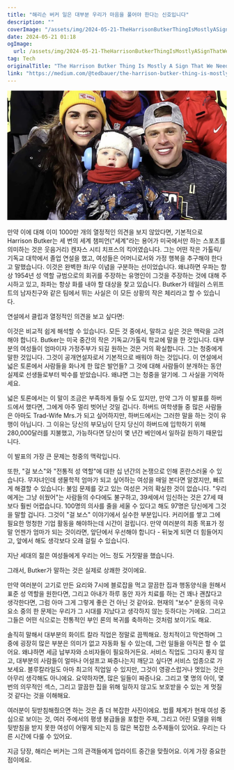 ```yaml
---
title: "해리슨 버커 일은 대부분 우리가 마음을 풀어야 한다는 신호입니다"
description: ""
coverImage: "/assets/img/2024-05-21-TheHarrisonButkerThingIsMostlyASignThatWeNeedToUnclenchOurCollectiveButtocks_0.png"
date: 2024-05-21 01:18
ogImage: 
  url: /assets/img/2024-05-21-TheHarrisonButkerThingIsMostlyASignThatWeNeedToUnclenchOurCollectiveButtocks_0.png
tag: Tech
originalTitle: "The Harrison Butker Thing Is Mostly A Sign That We Need To Unclench Our Collective Buttocks"
link: "https://medium.com/@tedbauer/the-harrison-butker-thing-is-mostly-a-sign-that-we-need-to-unclench-our-collective-buttocks-e8646e4856b0"
---
```



![image](/assets/img/2024-05-21-TheHarrisonButkerThingIsMostlyASignThatWeNeedToUnclenchOurCollectiveButtocks_0.png)

만약 이에 대해 이미 1000만 개의 열정적인 의견을 보지 않았다면, 기본적으로 Harrison Butker는 세 번의 세계 챔피언("세계"라는 용어가 미국에서만 하는 스포츠를 의미하는 것은 웃음거리) 캔자스 시티 치프스의 킥어였습니다. 그는 어떤 작은 가톨릭/기독교 대학에서 졸업 연설을 했고, 여성들은 어머니로서와 가정 행복을 추구해야 한다고 말했습니다. 이것은 완벽한 좌/우 이념을 구분하는 선이었습니다. 왜냐하면 우파는 항상 1954년 성 역할 규범으로의 회귀를 주장하는 유명인이 그것을 주장하는 것에 대해 주시하고 있고, 좌파는 항상 화를 내야 할 대상을 찾고 있습니다. Butker가 테일러 스위프트의 남자친구와 같은 팀에서 뛰는 사실은 이 모든 상황의 작은 체리라고 할 수 있습니다.

연설에서 클립과 열정적인 의견을 보고 싶다면:

이것은 비교적 쉽게 해석할 수 있습니다. 모든 것 중에서, 말하고 싶은 것은 맥락을 고려해야 합니다. Butker는 미국 중간의 작은 기독교/가톨릭 학교에 말을 한 것입니다. 대부분의 여성들이 엄마이자 가정주부가 되길 원하는 것은 거의 확실합니다. 그는 청중에게 말한 것입니다. 그것이 공개연설자로서 기본적으로 배워야 하는 것입니다. 이 연설에서 넓은 토론에서 사람들을 화나게 한 많은 발언들? 그 것에 대해 사람들이 분개하는 동안 실제로 선생들로부터 박수를 받았습니다. 왜냐면 그는 청중을 알기에. 그 사실을 기억하세요.

<div class="content-ad"></div>

넓은 토론에서는 이 말이 조금은 부족하게 들릴 수도 있지만, 만약 그가 이 발표를 하버드에서 했다면, 그에게 아주 멀리 벗어난 것일 겁니다. 하버드 여학생들 중 많은 사람들은 아마도 Trad-Wife Mrs.가 되고 싶어하지만, 하버드에서는 그러한 말을 하는 것이 유행이 아닙니다. 그 이유는 당신의 부모님이 단지 당신이 하버드에 입학하기 위해 280,000달러를 지불했고, 가능하다면 당신이 몇 년간 베인에서 일하길 원하기 때문입니다. 

이 발표의 가장 큰 문제는 청중의 맥락입니다.
 
또한, "걸 보스"와 "전통적 성 역할"에 대한 십 년간의 논쟁으로 인해 혼란스러울 수 있습니다. 무자녀인데 생물학적 엄마가 되고 싶어하는 여성을 매일 본다면 알겠지만, 빠르게 해결할 수 있습니다: 불임 문제를 갖고 있는 여성은 거의 확실한 것이 없습니다. "우리에게는 그냥 쉬웠어"는 사람들의 수다에도 불구하고, 39세에서 임신하는 것은 27세 때보다 훨씬 어렵습니다. 100명의 의사를 줄을 세울 수 있다고 해도 97명은 당신에게 그것을 말할 겁니다. 그것이 "걸 보스" 이야기에서 실수한 부분입니다. 커리어를 쌓고 그에 필요한 멍청한 기업 활동을 해야하는데 시간이 걸립니다. 만약 여러분의 최종 목표가 정말 언젠가 엄마가 되는 것이라면, 앞단에서 우선해야 합니다 - 뒤늦게 되면 더 힘들어지고, 앞에서 해도 생각보다 오래 걸릴 수 있습니다.

지난 세대의 젊은 여성들에게 우리는 어느 정도 거짓말을 했습니다.

<div class="content-ad"></div>

그래서, Butker가 말하는 것은 실제로 상쾌한 것이에요.

만약 여러분이 고기로 만든 요리와 7시에 블로잡을 먹고 깔끔한 집과 행동양식을 원해서 표준 성 역할을 원한다면, 그리고 아내가 하루 동안 자가 치료를 하는 건 꽤나 괜찮다고 생각한다면, 그럼 아마 그게 그렇게 좋은 건 아닌 것 같아요. 현재의 "보수" 운동의 극우 요소 중의 한 문제는 우리가 그 시대를 지났다고 생각하지 않는 듯하다는 거에요. 그리고 그들은 어떤 식으로는 전통적인 부인 론의 복귀를 축하하는 것처럼 보이기도 해요.

솔직히 말해서 대부분의 화이트 칼라 직업은 정말로 끔찍해요. 정치적이고 막연하며 그 중에 굉장히 많은 부분은 의미가 없고 자동화 될 수 있는데, 그런 일들을 아직은 할 수 없어요. 왜냐하면 세금 납부자와 소비자들이 필요하거든요. 서비스 직업도 그다지 좋지 않고, 대부분의 사람들이 얼마나 어설프고 짜증나는지 깨닫고 싶다면 서비스 업종으로 가보세요. 블루칼라일도 아마 최고의 직업일 수 있지만, 그것이 영광스럽거나 멋있는 것은 아무리 생각해도 아니에요. 요약하자면, 많은 일들이 짜증나요. 그리고 몇 명의 아이, 몇 번의 의무적인 섹스, 그리고 깔끔한 집을 위해 일하지 않고도 보호받을 수 있는 게 멋질 것 같다는 것을 이해해요.

여러분이 뒷받침해줬으면 하는 것은 좀 더 복잡한 사진이에요. 법률 체계가 현재 여성 중심으로 보이는 것, 여러 주에서의 평생 봉급들을 포함한 주제, 그리고 어린 모델을 위해 뒷받침을 받지 못한 여성이 어떻게 되는지 등 많은 복잡한 소주제들이 있어요. 우리는 다른 시간에 다룰 수 있어요.

<div class="content-ad"></div>

지금 당장, 해리슨 버커는 그의 관객들에게 업라이트 중간을 맞췄어요. 이게 가장 중요한 점이에요.